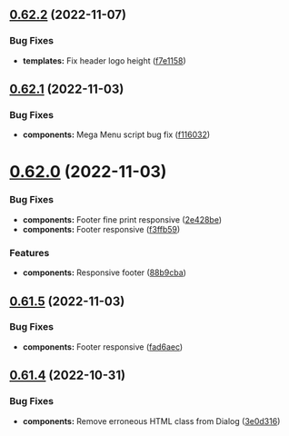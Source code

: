 ## [0.62.2](https://github.com/jacecotton/tcds/compare/v0.62.1...v0.62.2) (2022-11-07)


### Bug Fixes

* **templates:** Fix header logo height ([f7e1158](https://github.com/jacecotton/tcds/commit/f7e1158aff9d2f9af9aea0d17fb0e9f6b11d07f0))



## [0.62.1](https://github.com/jacecotton/tcds/compare/v0.62.0...v0.62.1) (2022-11-03)


### Bug Fixes

* **components:** Mega Menu script bug fix ([f116032](https://github.com/jacecotton/tcds/commit/f11603265a368c4a171978bce667e165855a55e7))



# [0.62.0](https://github.com/jacecotton/tcds/compare/v0.61.5...v0.62.0) (2022-11-03)


### Bug Fixes

* **components:** Footer fine print responsive ([2e428be](https://github.com/jacecotton/tcds/commit/2e428be8c9530df0890ac123e50203eed621a0a2))
* **components:** Footer responsive ([f3ffb59](https://github.com/jacecotton/tcds/commit/f3ffb59b2150411cac3014993e17e01a5300a527))


### Features

* **components:** Responsive footer ([88b9cba](https://github.com/jacecotton/tcds/commit/88b9cba8118bd7992b37ae4634a03e5e6fa89f27))



## [0.61.5](https://github.com/jacecotton/tcds/compare/v0.61.4...v0.61.5) (2022-11-03)


### Bug Fixes

* **components:** Footer responsive ([fad6aec](https://github.com/jacecotton/tcds/commit/fad6aec644083c156999e9e95ea4bb19e0786cd2))



## [0.61.4](https://github.com/jacecotton/tcds/compare/v0.61.3...v0.61.4) (2022-10-31)


### Bug Fixes

* **components:** Remove erroneous HTML class from Dialog ([3e0d316](https://github.com/jacecotton/tcds/commit/3e0d31650f88e798803f4a932b8fd4e3b8181dd3))



